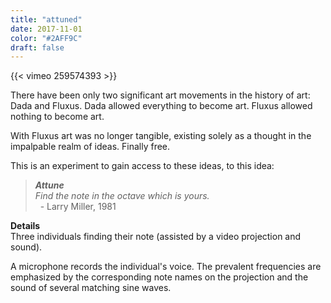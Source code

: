 ```yaml
---
title: "attuned"
date: 2017-11-01
color: "#2AFF9C"
draft: false
---
```


{{< vimeo 259574393 >}}

There have been only two significant art movements in the history of art: Dada and Fluxus. Dada allowed everything to become art. Fluxus allowed nothing to become art.

With Fluxus art was no longer tangible, existing solely as a thought in the impalpable realm of ideas. Finally free. 

This is an experiment to gain access to these ideas, to this idea:  

> ***Attune*** \
> *Find the note in the octave which is yours.* \
> &nbsp; - Larry Miller, 1981 

**Details** \
Three individuals finding their note (assisted by a video projection and sound).

A microphone records the individual's voice. The prevalent frequencies are emphasized by the corresponding note names on the projection and the sound of several matching sine waves.